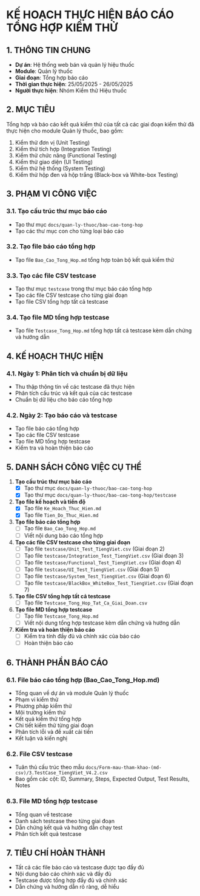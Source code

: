# KẾ HOẠCH THỰC HIỆN BÁO CÁO TỔNG HỢP KIỂM THỬ

## 1. THÔNG TIN CHUNG

- **Dự án**: Hệ thống web bán và quản lý hiệu thuốc
- **Module**: Quản lý thuốc
- **Giai đoạn**: Tổng hợp báo cáo
- **Thời gian thực hiện**: 25/05/2025 - 26/05/2025
- **Người thực hiện**: Nhóm Kiểm thử Hiệu thuốc

## 2. MỤC TIÊU

Tổng hợp và báo cáo kết quả kiểm thử của tất cả các giai đoạn kiểm thử đã thực hiện cho module Quản lý thuốc, bao gồm:
1. Kiểm thử đơn vị (Unit Testing)
2. Kiểm thử tích hợp (Integration Testing)
3. Kiểm thử chức năng (Functional Testing)
4. Kiểm thử giao diện (UI Testing)
5. Kiểm thử hệ thống (System Testing)
6. Kiểm thử hộp đen và hộp trắng (Black-box và White-box Testing)

## 3. PHẠM VI CÔNG VIỆC

### 3.1. Tạo cấu trúc thư mục báo cáo
- Tạo thư mục `docs/quan-ly-thuoc/bao-cao-tong-hop`
- Tạo các thư mục con cho từng loại báo cáo

### 3.2. Tạo file báo cáo tổng hợp
- Tạo file `Bao_Cao_Tong_Hop.md` tổng hợp toàn bộ kết quả kiểm thử

### 3.3. Tạo các file CSV testcase
- Tạo thư mục `testcase` trong thư mục báo cáo tổng hợp
- Tạo các file CSV testcase cho từng giai đoạn
- Tạo file CSV tổng hợp tất cả testcase

### 3.4. Tạo file MD tổng hợp testcase
- Tạo file `Testcase_Tong_Hop.md` tổng hợp tất cả testcase kèm dẫn chứng và hướng dẫn

## 4. KẾ HOẠCH THỰC HIỆN

### 4.1. Ngày 1: Phân tích và chuẩn bị dữ liệu
- Thu thập thông tin về các testcase đã thực hiện
- Phân tích cấu trúc và kết quả của các testcase
- Chuẩn bị dữ liệu cho báo cáo tổng hợp

### 4.2. Ngày 2: Tạo báo cáo và testcase
- Tạo file báo cáo tổng hợp
- Tạo các file CSV testcase
- Tạo file MD tổng hợp testcase
- Kiểm tra và hoàn thiện báo cáo

## 5. DANH SÁCH CÔNG VIỆC CỤ THỂ

1. **Tạo cấu trúc thư mục báo cáo**
   - [x] Tạo thư mục `docs/quan-ly-thuoc/bao-cao-tong-hop`
   - [x] Tạo thư mục `docs/quan-ly-thuoc/bao-cao-tong-hop/testcase`

2. **Tạo file kế hoạch và tiến độ**
   - [x] Tạo file `Ke_Hoach_Thuc_Hien.md`
   - [x] Tạo file `Tien_Do_Thuc_Hien.md`

3. **Tạo file báo cáo tổng hợp**
   - [ ] Tạo file `Bao_Cao_Tong_Hop.md`
   - [ ] Viết nội dung báo cáo tổng hợp

4. **Tạo các file CSV testcase cho từng giai đoạn**
   - [ ] Tạo file `testcase/Unit_Test_TiengViet.csv` (Giai đoạn 2)
   - [ ] Tạo file `testcase/Integration_Test_TiengViet.csv` (Giai đoạn 3)
   - [ ] Tạo file `testcase/Functional_Test_TiengViet.csv` (Giai đoạn 4)
   - [ ] Tạo file `testcase/UI_Test_TiengViet.csv` (Giai đoạn 5)
   - [ ] Tạo file `testcase/System_Test_TiengViet.csv` (Giai đoạn 6)
   - [ ] Tạo file `testcase/BlackBox_WhiteBox_Test_TiengViet.csv` (Giai đoạn 7)

5. **Tạo file CSV tổng hợp tất cả testcase**
   - [ ] Tạo file `Testcase_Tong_Hop_Tat_Ca_Giai_Doan.csv`

6. **Tạo file MD tổng hợp testcase**
   - [ ] Tạo file `Testcase_Tong_Hop.md`
   - [ ] Viết nội dung tổng hợp testcase kèm dẫn chứng và hướng dẫn

7. **Kiểm tra và hoàn thiện báo cáo**
   - [ ] Kiểm tra tính đầy đủ và chính xác của báo cáo
   - [ ] Hoàn thiện báo cáo

## 6. THÀNH PHẦN BÁO CÁO

### 6.1. File báo cáo tổng hợp (Bao_Cao_Tong_Hop.md)
- Tổng quan về dự án và module Quản lý thuốc
- Phạm vi kiểm thử
- Phương pháp kiểm thử
- Môi trường kiểm thử
- Kết quả kiểm thử tổng hợp
- Chi tiết kiểm thử từng giai đoạn
- Phân tích lỗi và đề xuất cải tiến
- Kết luận và kiến nghị

### 6.2. File CSV testcase
- Tuân thủ cấu trúc theo mẫu `docs/Form-mau-tham-khao-(md-csv)/3.TestCase_TiengViet_V4.2.csv`
- Bao gồm các cột: ID, Summary, Steps, Expected Output, Test Results, Notes

### 6.3. File MD tổng hợp testcase
- Tổng quan về testcase
- Danh sách testcase theo từng giai đoạn
- Dẫn chứng kết quả và hướng dẫn chạy test
- Phân tích kết quả testcase

## 7. TIÊU CHÍ HOÀN THÀNH

- Tất cả các file báo cáo và testcase được tạo đầy đủ
- Nội dung báo cáo chính xác và đầy đủ
- Testcase được tổng hợp đầy đủ và chính xác
- Dẫn chứng và hướng dẫn rõ ràng, dễ hiểu
